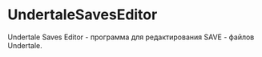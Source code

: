 # UndertaleSavesEditor
Undertale Saves Editor - программа для редактирования SAVE - файлов Undertale.
